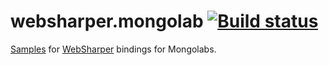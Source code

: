 # websharper.mongolab [![Build status](https://ci.appveyor.com/api/projects/status/xmbh0x30gyblfkp7?svg=true)](https://ci.appveyor.com/project/Jand42/samples-websharper-mongolab)

[Samples][samp] for [WebSharper][ws] bindings for Mongolabs.

[samp]: https://intellifactory.github.io/websharper.mongolab.samples
[ws]: https://websharper.com/
